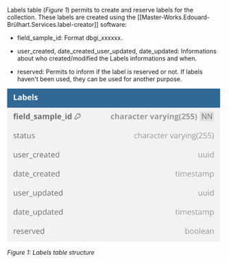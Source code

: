 Labels table (*Figure 1*) permits to create and reserve labels for the collection. These labels are created using the [[Master-Works.Edouard-Brülhart.Services.label-creator]] software:

- field_sample_id: Format dbgi_xxxxxx. 

- user_created, date_created_user_updated, date_updated: Informations about who created/modified the Labels informations and when.

- reserved: Permits to inform if the label is reserved or not. If labels haven't been used, they can be used for another purpose.

![image import](assets/images_bruelhed/labels.svg)

*Figure 1: Labels table structure*